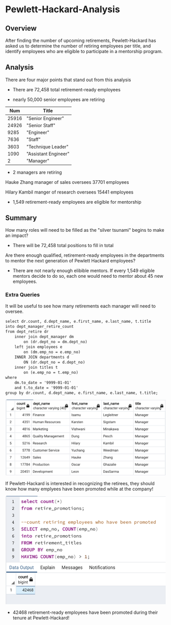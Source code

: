 # Pewlett-Hackard-Analysis

## Overview

After finding the number of upcoming retirements, Pewlett-Hackard has asked us to determine the number of retiring employees per title, and identify employees who are eligible to participate in a mentorship program. 

## Analysis

There are four major points that stand out from this analysis

- There are 72,458 total retirement-ready employees

- nearly 50,000 senior employees are retiring

| Num    | Title | 
| ----------- | ----------- |
|25916 |	"Senior Engineer" |
|24926 |	"Senior Staff" |
|9285 |	"Engineer" |
|7636 |	"Staff" |
|3603 |	"Technique Leader" |
|1090 |	"Assistant Engineer" |
|2 | "Manager" |

- 2 managers are retiring

Hauke Zhang manager of sales oversees 37701 employees

Hilary Kambil manger of research oversees 15441 employees

- 1,549 retirement-ready employees are eligible for mentorship 

## Summary


How many roles will need to be filled as the "silver tsunami" begins to make an impact?
- There will be 72,458 total positions to fill in total

Are there enough qualified, retirement-ready employees in the departments to mentor the next generation of Pewlett Hackard employees? 
- There are not nearly enough elibible mentors. If every 1,549 eligible mentors decide to do so, each one would need to mentor about 45 new employees.

### Extra Queries

It will be useful to see how many retirements each manager will need to oversee.
 
```
select dr.count, d.dept_name, e.first_name, e.last_name, t.title
into dept_manager_retire_count
from dept_retire dr
	inner join dept_manager dm
		on (dr.dept_no = dm.dept_no)
	left join employees e
		on (dm.emp_no = e.emp_no)
	INNER JOIN departments d
        ON (dr.dept_no = d.dept_no)
	inner join titles t
		on (e.emp_no = t.emp_no)
where 
	dm.to_date = '9999-01-01'
	and t.to_date = '9999-01-01'
group by dr.count, d.dept_name, e.first_name, e.last_name, t.title;
```

![Department Managers Retiree Count](https://github.com/Olibabba/Pewlett-Hackard-Analysis/blob/main/data/Dept_Managers.png)


If Pewlett-Hackard is interested in recognizing the retirees, they should know how many emplyees have been promoted while at the company!

![Retiree Promotions](https://github.com/Olibabba/Pewlett-Hackard-Analysis/blob/main/data/retiree_promotions.png)

- 42468 retirement-ready employees have been promoted during their tenure at Pewlett-Hackard!